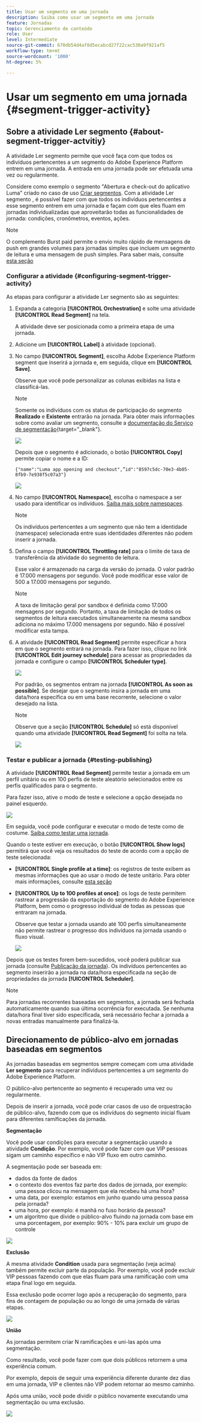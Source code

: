 ```yaml
---
title: Usar um segmento em uma jornada
description: Saiba como usar um segmento em uma jornada
feature: Jornadas
topic: Gerenciamento de conteúdo
role: User
level: Intermediate
source-git-commit: 670db54d4af8d5ecabcd27f22cac530a9f921af5
workflow-type: tm+mt
source-wordcount: '1000'
ht-degree: 5%

---
```


# Usar um segmento em uma jornada {#segment-trigger-activity}

## Sobre a atividade Ler segmento {#about-segment-trigger-actvitiy}

A atividade Ler segmento permite que você faça com que todos os indivíduos pertencentes a um segmento do Adobe Experience Platform entrem em uma jornada. A entrada em uma jornada pode ser efetuada uma vez ou regularmente.

Considere como exemplo o segmento &quot;Abertura e check-out do aplicativo Luma&quot; criado no caso de uso [Criar segmentos](../segment/about-segments.md). Com a atividade Ler segmento , é possível fazer com que todos os indivíduos pertencentes a esse segmento entrem em uma jornada e façam com que eles fluam em jornadas individualizadas que aproveitarão todas as funcionalidades de jornada: condições, cronômetros, eventos, ações.

>[!NOTE]
>
>O complemento Burst paid permite o envio muito rápido de mensagens de push em grandes volumes para jornadas simples que incluem um segmento de leitura e uma mensagem de push simples. Para saber mais, consulte [esta seção](../building-journeys/journey-gs.md#burst)

### Configurar a atividade {#configuring-segment-trigger-activity}

As etapas para configurar a atividade Ler segmento são as seguintes:

1. Expanda a categoria **[!UICONTROL Orchestration]** e solte uma atividade **[!UICONTROL Read Segment]** na tela.

   A atividade deve ser posicionada como a primeira etapa de uma jornada.

1. Adicione um **[!UICONTROL Label]** à atividade (opcional).

1. No campo **[!UICONTROL Segment]**, escolha Adobe Experience Platform segment que inserirá a jornada e, em seguida, clique em **[!UICONTROL Save]**.

   Observe que você pode personalizar as colunas exibidas na lista e classificá-las.

   >[!NOTE]
   >
   >Somente os indivíduos com os status de participação do segmento **Realizado** e **Existente** entrarão na jornada. Para obter mais informações sobre como avaliar um segmento, consulte a [documentação do Serviço de segmentação](https://experienceleague.adobe.com/docs/experience-platform/segmentation/tutorials/evaluate-a-segment.html#interpret-segment-results){target=&quot;_blank&quot;}.

   ![](../assets/read-segment-selection.png)

   Depois que o segmento é adicionado, o botão **[!UICONTROL Copy]** permite copiar o nome e a ID:

   `{"name":"Luma app opening and checkout",”id":"8597c5dc-70e3-4b05-8fb9-7e938f5c07a3"}`

   ![](../assets/read-segment-copy.png)

1. No campo **[!UICONTROL Namespace]**, escolha o namespace a ser usado para identificar os indivíduos. [Saiba mais sobre namespaces](../event/about-creating.md#select-the-namespace).

   >[!NOTE]
   >
   >Os indivíduos pertencentes a um segmento que não tem a identidade (namespace) selecionada entre suas identidades diferentes não podem inserir a jornada.

1. Defina o campo **[!UICONTROL Throttling rate]** para o limite de taxa de transferência da atividade do segmento de leitura.

   Esse valor é armazenado na carga da versão do jornada. O valor padrão é 17.000 mensagens por segundo. Você pode modificar esse valor de 500 a 17.000 mensagens por segundo.

   >[!NOTE]
   >
   >A taxa de limitação geral por sandbox é definida como 17.000 mensagens por segundo. Portanto, a taxa de limitação de todos os segmentos de leitura executados simultaneamente na mesma sandbox adiciona no máximo 17.000 mensagens por segundo. Não é possível modificar esta tampa.

1. A atividade **[!UICONTROL Read Segment]** permite especificar a hora em que o segmento entrará na jornada. Para fazer isso, clique no link **[!UICONTROL Edit journey schedule]** para acessar as propriedades da jornada e configure o campo **[!UICONTROL Scheduler type]**.

   ![](../assets/read-segment-schedule.png)

   Por padrão, os segmentos entram na jornada **[!UICONTROL As soon as possible]**. Se desejar que o segmento insira a jornada em uma data/hora específica ou em uma base recorrente, selecione o valor desejado na lista.

   >[!NOTE]
   >
   >Observe que a seção **[!UICONTROL Schedule]** só está disponível quando uma atividade **[!UICONTROL Read Segment]** foi solta na tela.

   ![](../assets/read-segment-schedule-list.png)

### Testar e publicar a jornada {#testing-publishing}

A atividade **[!UICONTROL Read Segment]** permite testar a jornada em um perfil unitário ou em 100 perfis de teste aleatório selecionados entre os perfis qualificados para o segmento.

Para fazer isso, ative o modo de teste e selecione a opção desejada no painel esquerdo.

![](../assets/read-segment-test-mode.png)

Em seguida, você pode configurar e executar o modo de teste como de costume. [Saiba como testar uma jornada](testing-the-journey.md).

Quando o teste estiver em execução, o botão **[!UICONTROL Show logs]** permitirá que você veja os resultados do teste de acordo com a opção de teste selecionada:

* **[!UICONTROL Single profile at a time]**: os registros de teste exibem as mesmas informações que ao usar o modo de teste unitário. Para obter mais informações, consulte [esta seção](testing-the-journey.md#viewing_logs)

* **[!UICONTROL Up to 100 profiles at once]**: os logs de teste permitem rastrear a progressão da exportação do segmento do Adobe Experience Platform, bem como o progresso individual de todas as pessoas que entraram na jornada.

   Observe que testar a jornada usando até 100 perfis simultaneamente não permite rastrear o progresso dos indivíduos na jornada usando o fluxo visual.

   ![](../assets/read-segment-log.png)

Depois que os testes forem bem-sucedidos, você poderá publicar sua jornada (consulte [Publicação da jornada](publishing-the-journey.md)). Os indivíduos pertencentes ao segmento inserirão a jornada na data/hora especificada na seção de propriedades da jornada **[!UICONTROL Scheduler]**.

>[!NOTE]
>
>Para jornadas recorrentes baseadas em segmentos, a jornada será fechada automaticamente quando sua última ocorrência for executada. Se nenhuma data/hora final tiver sido especificada, será necessário fechar a jornada a novas entradas manualmente para finalizá-la.


## Direcionamento de público-alvo em jornadas baseadas em segmentos

As jornadas baseadas em segmentos sempre começam com uma atividade **Ler segmento** para recuperar indivíduos pertencentes a um segmento do Adobe Experience Platform.

O público-alvo pertencente ao segmento é recuperado uma vez ou regularmente.

Depois de inserir a jornada, você pode criar casos de uso de orquestração de público-alvo, fazendo com que os indivíduos do segmento inicial fluam para diferentes ramificações da jornada.

**Segmentação**

Você pode usar condições para executar a segmentação usando a atividade **Condição**. Por exemplo, você pode fazer com que VIP pessoas sigam um caminho específico e não VIP fluxo em outro caminho.

A segmentação pode ser baseada em:

* dados da fonte de dados
* o contexto dos eventos faz parte dos dados de jornada, por exemplo: uma pessoa clicou na mensagem que ela recebeu há uma hora?
* uma data, por exemplo: estamos em junho quando uma pessoa passa pela jornada?
* uma hora, por exemplo: é manhã no fuso horário da pessoa?
* um algoritmo que divide o público-alvo fluindo na jornada com base em uma porcentagem, por exemplo: 90% - 10% para excluir um grupo de controle

![](../assets/read-segment-audience1.png)

**Exclusão**

A mesma atividade **Condition** usada para segmentação (veja acima) também permite excluir parte da população. Por exemplo, você pode excluir VIP pessoas fazendo com que elas fluam para uma ramificação com uma etapa final logo em seguida.

Essa exclusão pode ocorrer logo após a recuperação do segmento, para fins de contagem de população ou ao longo de uma jornada de várias etapas.

![](../assets/read-segment-audience2.png)

**União**

As jornadas permitem criar N ramificações e uni-las após uma segmentação.

Como resultado, você pode fazer com que dois públicos retornem a uma experiência comum.

Por exemplo, depois de seguir uma experiência diferente durante dez dias em uma jornada, VIP e clientes não VIP podem retornar ao mesmo caminho.

Após uma união, você pode dividir o público novamente executando uma segmentação ou uma exclusão.

![](../assets/read-segment-audience3.png)

